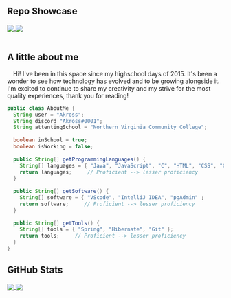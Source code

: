 <h2>Repo Showcase</h2>
<a href="https://github.com/akr0ss/kumiko-discord-bot">
  <img align="center" src="https://github-readme-stats.vercel.app/api/pin/?username=akr0ss&repo=kumiko-discord-bot&theme=discord_old_blurple"/>
</a>
<a href="https://github.com/akr0ss/fabric_dawn-hud">
  <img align="center" src="https://github-readme-stats.vercel.app/api/pin/?username=akr0ss&repo=fabric_dawn-hud&theme=discord_old_blurple"/>
</a>
<br></br>
<h2>A little about me</h2>
<p> &ensp;&ensp;Hi! I've been in this space since my highschool days of 2015. It's been a wonder to see how technology has evolved and to be growing alongside it. I'm excited to continue to share my creativity and my strive for the most quality experiences, thank you for reading!
</p>

```java
public class AboutMe {
  String user = "Akross";
  String discord "Akross#0001";
  String attentingSchool = "Northern Virginia Community College";
  
  boolean inSchool = true;
  boolean isWorking = false;
  
  public String[] getProgrammingLanguages() {
    String[] languages = { "Java", "JavaScript", "C", "HTML", "CSS", "C#" };
    return languages;     // Proficient --> lesser proficiency
  }
  
  public String[] getSoftware() {
    String[] software = { "VScode", "IntelliJ IDEA", "pgAdmin" ;
    return software;     // Proficient --> lesser proficiency
  }
  
  public String[] getTools() {
    String[] tools = { "Spring", "Hibernate", "Git" };
    return tools;     // Proficient --> lesser proficiency
  }
}
```

<h2>GitHub Stats</h2>
<a href="https://github.com/akr0ss/akr0ss">
<img align="center" src="https://github-readme-stats.vercel.app/api?username=akr0ss&hide=stars&show_icons=true&theme=discord_old_blurple"/>
  <img align="center" src="https://github-readme-stats.vercel.app/api/top-langs/?username=akr0ss&theme=discord_old_blurple"/>
</a>
